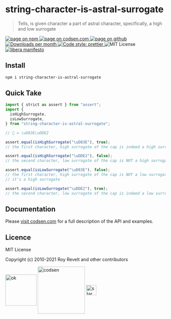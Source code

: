 # string-character-is-astral-surrogate

> Tells, is given character a part of astral character, specifically, a high and low surrogate

<div class="package-badges">
  <a href="https://www.npmjs.com/package/string-character-is-astral-surrogate" rel="nofollow noreferrer noopener">
    <img src="https://img.shields.io/badge/-npm-blue?style=flat-square" alt="page on npm">
  </a>
  <a href="https://codsen.com/os/string-character-is-astral-surrogate" rel="nofollow noreferrer noopener">
    <img src="https://img.shields.io/badge/-codsen-blue?style=flat-square" alt="page on codsen.com">
  </a>
  <a href="https://github.com/codsen/codsen/tree/main/packages/string-character-is-astral-surrogate" rel="nofollow noreferrer noopener">
    <img src="https://img.shields.io/badge/-github-blue?style=flat-square" alt="page on github">
  </a>
  <a href="https://npmcharts.com/compare/string-character-is-astral-surrogate?interval=30" rel="nofollow noreferrer noopener" target="_blank">
    <img src="https://img.shields.io/npm/dm/string-character-is-astral-surrogate.svg?style=flat-square" alt="Downloads per month">
  </a>
  <a href="https://prettier.io" rel="nofollow noreferrer noopener" target="_blank">
    <img src="https://img.shields.io/badge/code_style-prettier-brightgreen.svg?style=flat-square" alt="Code style: prettier">
  </a>
  <img src="https://img.shields.io/badge/licence-MIT-brightgreen.svg?style=flat-square" alt="MIT License">
  <a href="https://liberamanifesto.com" rel="nofollow noreferrer noopener" target="_blank">
    <img src="https://img.shields.io/badge/libera-manifesto-lightgrey.svg?style=flat-square" alt="libera manifesto">
  </a>
</div>

## Install

```bash
npm i string-character-is-astral-surrogate
```

## Quick Take

```js
import { strict as assert } from "assert";
import {
  isHighSurrogate,
  isLowSurrogate,
} from "string-character-is-astral-surrogate";

// 🧢 = \uD83E\uDDE2

assert.equal(isHighSurrogate("\uD83E"), true);
// the first character, high surrogate of the cap is indeed a high surrogate

assert.equal(isHighSurrogate("\uDDE2"), false);
// the second character, low surrogate of the cap is NOT a high surrogate

assert.equal(isLowSurrogate("\uD83E"), false);
// the first character, high surrogate of the cap is NOT a low surrogate
// it's a high surrogate

assert.equal(isLowSurrogate("\uDDE2"), true);
// the second character, low surrogate of the cap is indeed a low surrogate
```

## Documentation

Please [visit codsen.com](https://codsen.com/os/string-character-is-astral-surrogate/) for a full description of the API and examples.

## Licence

MIT License

Copyright (c) 2010-2021 Roy Revelt and other contributors


<img src="https://codsen.com/images/png-codsen-ok.png" width="98" alt="ok" align="center"> <img src="https://codsen.com/images/png-codsen-1.png" width="148" alt="codsen" align="center"> <img src="https://codsen.com/images/png-codsen-star-small.png" width="32" alt="star" align="center">

